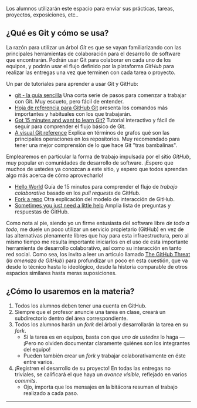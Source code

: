 Los alumnos utilizarán este espacio para enviar sus prácticas, tareas,
proyectos, exposiciones, etc..

## ¿Qué es Git y cómo se usa? ##

La razón para utilizar un árbol *Git* es que se vayan familiarizando
con las principales herramientas de colaboración para el desarrollo de
software que encontrarán. Podrán usar Git para colaborar en cada uno
de los equipos, y podrán usar el flujo definido por la plataforma
*GitHub* para realizar las entregas una vez que terminen con cada
tarea o proyecto.

Un par de tutoriales para aprender a usar Git y GitHub:

* [git - la guía sencilla](https://rogerdudler.github.io/git-guide/index.es.html)
  Una corta serie de pasos para comenzar a trabajar con Git. Muy
  escueto, pero fácil de entender.
* [Hoja de referencia para GitHub
  Git](https://services.github.com/on-demand/downloads/es_ES/github-git-cheat-sheet.pdf)
  presenta los comandos más importantes y habituales con los que trabajarán.
* [Got 15 minutes and want to learn Git?](https://try.github.io/levels/1/challenges/1)
  Tutorial interactivo y fácil de seguir para comprender el flujo
  básico de Git.
* [A visual Git reference](https://marklodato.github.io/visual-git-guide/index-es.html)
  Explica en términos de grafos qué son las principales operaciones en
  los repositorios. Muy recomendado para tener una mejor comprensión
  de lo que hace Git "tras bambalinas".

Emplearemos en particular la forma de trabajo impulsada por el sitio
*GitHub*, muy popular en comunidades de desarrollo de software. ¡Espero
que muchos de ustedes ya conozcan a este sitio, y espero que todos
aprendan algo más acerca de cómo aprovecharlo!

* [Hello World](https://guides.github.com/activities/hello-world/)
  Guía de 15 minutos para comprender el flujo de *trabajo
  colaborativo* basado en los *pull requests* de GitHub.
* [Fork a repo](https://help.github.com/articles/fork-a-repo/)
  Otra explicación del modelo de interacción de GitHub.
* [Sometimes you just need a little help](https://help.github.com/)
  Amplia lista de preguntas y respuestas de GitHub.

Como nota al pie, siendo yo un firme entusiasta del software libre *de todo
a todo*, me duele un poco utilizar un servicio propietario (GitHub) en vez
de las alternativas plenamente libres que hay para esta infraestructura,
pero al mismo tiempo me resulta importante iniciarlos en el uso de esta
importante herramienta de desarrollo colaborativo, así como su interacción
en tanto red social. Como sea, los invito a leer un artículo llamado
[The GitHub Threat](https://carlchenet.com/the-github-threat/) (_la amenaza
de GitHub_) para profundizar un poco en esta cuestión, que va desde lo 
técnico hasta lo ideológico, desde la historia comparable de otros
espacios similares hasta meras suposiciones.

## ¿Cómo lo usaremos en la materia? ##

1. Todos los alumnos deben tener una cuenta en GitHub.
2. Siempre que el profesor anuncie una tarea en clase, creará un
   subdirectorio dentro del área correspondiente.
3. Todos los alumnos harán un *fork* del árbol y desarrollarán la
   tarea en su *fork*.
    * Si la tarea es en equipos, basta con que *uno de ustedes* lo
      haga — ¡Pero no olviden documentar claramente quiénes son los
      integrantes del equipo!
    * Pueden también crear un *fork* y trabajar colaborativamente en éste
      entre varios.
4. ¡Registren el desarrollo de su proyecto! En todas las entregas no
   triviales, se calificará el que haya un *avance visible*, reflejado
   en varios *commits*.
    * Ojo, importa que los mensajes en la bitácora resuman el trabajo
      realizado a cada paso.
-----

